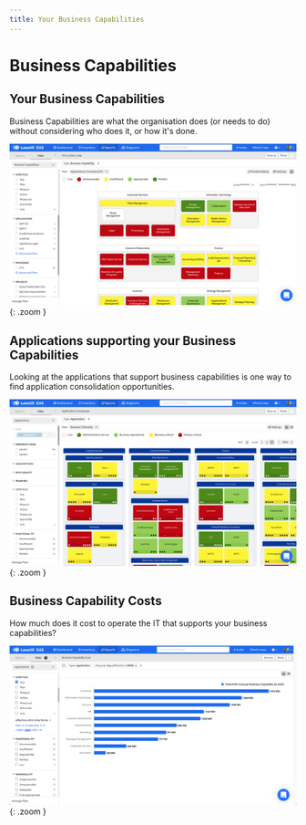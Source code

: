 ```yaml
---
title: Your Business Capabilities
---
```


# Business Capabilities

## Your Business Capabilities 

<span class="bc">Business Capabilities</span> are what the organisation does (or needs to do) without considering who does it, or how it's done.

![Business Capability Factsheet Map report](../assets/images/factsheet-map-business-capability.png){: .zoom }

## Applications supporting your Business Capabilities 

Looking at the applications that support business capabilities is one way to find application consolidation opportunities. 

![Application Landscape report](../assets/images/application-landscape-bc-criticality.png){: .zoom }

## Business Capability Costs

How much does it cost to operate the IT that supports your business capabilities?
 
![Business Capability Cost report](../assets/images/cost-business-capability.png){: .zoom }
